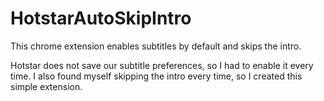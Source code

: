 # HotstarAutoSkipIntro

This chrome extension enables subtitles by default and skips the intro. 

Hotstar does not save our subtitle preferences, so I had to enable it every time.
I also found myself skipping the intro every time, so I created this simple extension.
